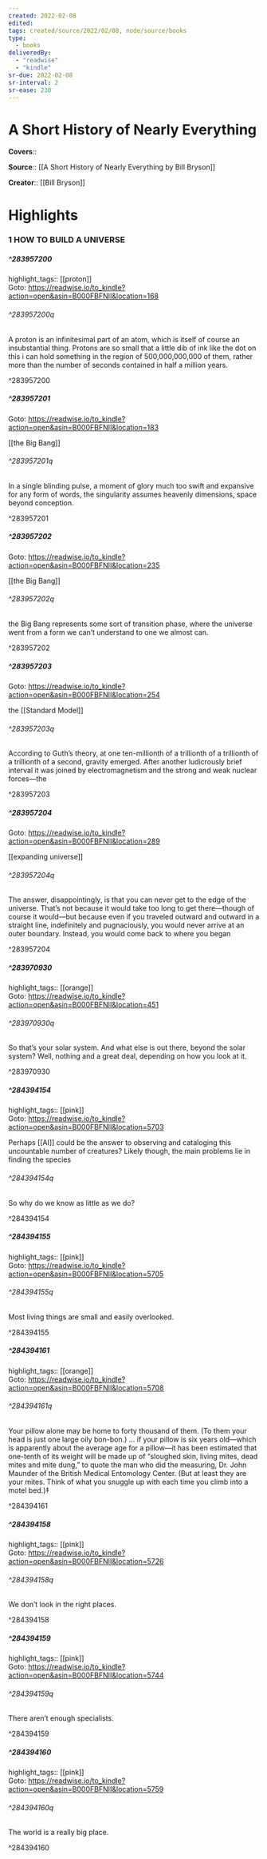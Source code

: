 ```yaml
---
created: 2022-02-08
edited:
tags: created/source/2022/02/08, node/source/books
type: 
  - books
deliveredBy: 
  - "readwise"
  - "kindle"
sr-due: 2022-02-08
sr-interval: 2
sr-ease: 230
---
```

# A Short History of Nearly Everything

**Covers**:: 

**Source**:: [[A Short History of Nearly Everything by Bill Bryson]]

**Creator**:: [[Bill Bryson]]

# Highlights
### 1 HOW TO BUILD A UNIVERSE
##### ^283957200

highlight_tags:: [[proton]]   
Goto: https://readwise.io/to_kindle?action=open&asin=B000FBFNII&location=168  

###### ^283957200q

A proton is an infinitesimal part of an atom, which is itself of course an insubstantial thing. Protons are so small that a little dib of ink like the dot on this i can hold something in the region of 500,000,000,000 of them, rather more than the number of seconds contained in half a million years. 

^283957200

##### ^283957201


Goto: https://readwise.io/to_kindle?action=open&asin=B000FBFNII&location=183  

[[the Big Bang]]  

###### ^283957201q

In a single blinding pulse, a moment of glory much too swift and expansive for any form of words, the singularity assumes heavenly dimensions, space beyond conception. 

^283957201

##### ^283957202


Goto: https://readwise.io/to_kindle?action=open&asin=B000FBFNII&location=235  

[[the Big Bang]]  

###### ^283957202q

the Big Bang represents some sort of transition phase, where the universe went from a form we can’t understand to one we almost can. 

^283957202

##### ^283957203


Goto: https://readwise.io/to_kindle?action=open&asin=B000FBFNII&location=254  

the [[Standard Model]]  

###### ^283957203q

According to Guth’s theory, at one ten-millionth of a trillionth of a trillionth of a trillionth of a second, gravity emerged. After another ludicrously brief interval it was joined by electromagnetism and the strong and weak nuclear forces—the 

^283957203

##### ^283957204


Goto: https://readwise.io/to_kindle?action=open&asin=B000FBFNII&location=289  

[[expanding universe]]  

###### ^283957204q

The answer, disappointingly, is that you can never get to the edge of the universe. That’s not because it would take too long to get there—though of course it would—but because even if you traveled outward and outward in a straight line, indefinitely and pugnaciously, you would never arrive at an outer boundary. Instead, you would come back to where you began 

^283957204

##### ^283970930

highlight_tags:: [[orange]]   
Goto: https://readwise.io/to_kindle?action=open&asin=B000FBFNII&location=451  

###### ^283970930q

So that’s your solar system. And what else is out there, beyond the solar system? Well, nothing and a great deal, depending on how you look at it. 

^283970930

##### ^284394154

highlight_tags:: [[pink]]   
Goto: https://readwise.io/to_kindle?action=open&asin=B000FBFNII&location=5703  

Perhaps [[AI]] could be the answer to observing and cataloging this uncountable number of creatures? Likely though, the main problems lie in finding the species  

###### ^284394154q

So why do we know as little as we do? 

^284394154

##### ^284394155

highlight_tags:: [[pink]]   
Goto: https://readwise.io/to_kindle?action=open&asin=B000FBFNII&location=5705  

###### ^284394155q

Most living things are small and easily overlooked. 

^284394155

##### ^284394161

highlight_tags:: [[orange]]   
Goto: https://readwise.io/to_kindle?action=open&asin=B000FBFNII&location=5708  

###### ^284394161q

Your pillow alone may be home to forty thousand of them. (To them your head is just one large oily bon-bon.) ... if your pillow is six years old—which is apparently about the average age for a pillow—it has been estimated that one-tenth of its weight will be made up of “sloughed skin, living mites, dead mites and mite dung,” to quote the man who did the measuring, Dr. John Maunder of the British Medical Entomology Center. (But at least they are your mites. Think of what you snuggle up with each time you climb into a motel bed.)‡ 

^284394161

##### ^284394158

highlight_tags:: [[pink]]   
Goto: https://readwise.io/to_kindle?action=open&asin=B000FBFNII&location=5726  

###### ^284394158q

We don’t look in the right places. 

^284394158

##### ^284394159

highlight_tags:: [[pink]]   
Goto: https://readwise.io/to_kindle?action=open&asin=B000FBFNII&location=5744  

###### ^284394159q

There aren’t enough specialists. 

^284394159

##### ^284394160

highlight_tags:: [[pink]]   
Goto: https://readwise.io/to_kindle?action=open&asin=B000FBFNII&location=5759  

###### ^284394160q

The world is a really big place. 

^284394160

